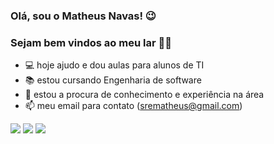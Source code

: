 ### Olá, sou o Matheus Navas! 😉
### Sejam bem vindos ao meu lar 👨‍💻

- 💻 hoje ajudo e dou aulas para alunos de TI
- 📚 estou cursando Engenharia de software
- 🥇 estou a procura de conhecimento e experiência na área
- 📫 meu email para contato (srematheus@gmail.com)

<div> 
  <a href="https://www.instagram.com/matheus._navas/" target="_blank"><img src="https://img.shields.io/badge/-Instagram-%23E4405F?style=for-the-badge&logo=instagram&logoColor=white" target="_blank"></a> 
  <a href = "srematheus@gmail.com"><img src="https://img.shields.io/badge/-Gmail-%23333?style=for-the-badge&logo=gmail&logoColor=white" target="_blank"></a>
  <a href="https://www.linkedin.com/in/matheus-navas-amg/" target="_blank"><img src="https://img.shields.io/badge/-LinkedIn-%230077B5?style=for-the-badge&logo=linkedin&logoColor=white" target="_blank"></a>
  
</div>
